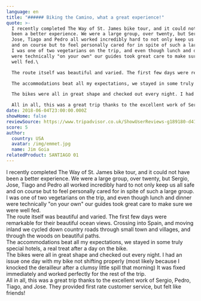 ```yaml
---
language: en
title: "###### Biking the Camino, what a great experience!"
quote: >-
  I recently completed The Way of St. James bike tour, and it could not have
  been a better experience. We were a large group, over twenty, but Sergio,
  Jose, Tiago and Pedro all worked incredibly hard to not only keep us all safe
  and on course but to feel personally cared for in spite of such a large group.
  I was one of two vegetarians on the trip, and even though lunch and dinner
  were technically "on your own" our guides took great care to make sure we were
  well fed.\

  The route itself was beautiful and varied. The first few days were remarkable for their beautiful ocean views. Crossing into Spain, and moving inland we cycled down country roads through small town and villages, and through the woods on beautiful paths.\

  The accommodations beat all my expectations, we stayed in some truly special hotels, a real treat after a day on the bike.\

  The bikes were all in great shape and checked out every night. I had an issue one day with my bike not shifting properly (most likely because I knocked the derailleur after a clumsy little spill that morning) It was fixed immediately and worked perfectly for the rest of the trip.\

  All in all, this was a great trip thanks to the excellent work of Sergio, Pedro, Tiago, and Jose. They provided first rate customer service, but felt like friends!
date: 2018-06-04T23:00:00.000Z
showHome: false
reviewSource: https://www.tripadvisor.co.uk/ShowUserReviews-g189180-d4105907-r585303227-Top_Bike_tours_Portugal-Porto_Porto_District_Northern_Portugal.html
score: 5
author:
  country: USA
  avatar: /img/emmet.jpg
  name: Jim Goia
relatedProduct: SANTIAGO 01
---
```

I recently completed The Way of St. James bike tour, and it could not have been a better experience. We were a large group, over twenty, but Sergio, Jose, Tiago and Pedro all worked incredibly hard to not only keep us all safe and on course but to feel personally cared for in spite of such a large group. I was one of two vegetarians on the trip, and even though lunch and dinner were technically "on your own" our guides took great care to make sure we were well fed.\
The route itself was beautiful and varied. The first few days were remarkable for their beautiful ocean views. Crossing into Spain, and moving inland we cycled down country roads through small town and villages, and through the woods on beautiful paths.\
The accommodations beat all my expectations, we stayed in some truly special hotels, a real treat after a day on the bike.\
The bikes were all in great shape and checked out every night. I had an issue one day with my bike not shifting properly (most likely because I knocked the derailleur after a clumsy little spill that morning) It was fixed immediately and worked perfectly for the rest of the trip.\
All in all, this was a great trip thanks to the excellent work of Sergio, Pedro, Tiago, and Jose. They provided first rate customer service, but felt like friends!